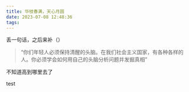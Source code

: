 ```yaml
---
title: 华枝春满，天心月圆
date: 2023-07-08 12:48:36
tags:
---
```

丢一句话，之后来补（）
<!--more-->
> “你们年轻人必须保持清醒的头脑。在我们社会主义国家，有各种各样的人。你必须学会如何用自己的头脑分析问题并发掘真相”
<p>不知道高到哪里去了<p>
<p>test<p>